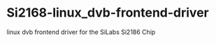 Si2168-linux_dvb-frontend-driver
================================

linux dvb frontend driver for the SiLabs Si2186 Chip
